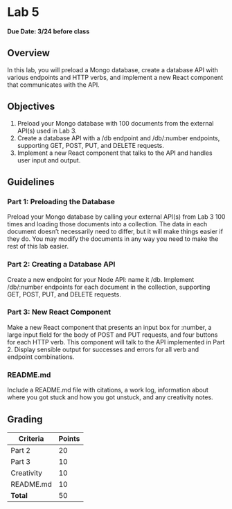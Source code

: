 # Lab 5

**Due Date: 3/24 before class**

## Overview

In this lab, you will preload a Mongo database, create a database API with various endpoints and HTTP verbs, and implement a new React component that communicates with the API.

## Objectives

1. Preload your Mongo database with 100 documents from the external API(s) used in Lab 3.
2. Create a database API with a /db endpoint and /db/:number endpoints, supporting GET, POST, PUT, and DELETE requests.
3. Implement a new React component that talks to the API and handles user input and output.

## Guidelines

### Part 1: Preloading the Database

Preload your Mongo database by calling your external API(s) from Lab 3 100 times and loading those documents into a collection. The data in each document doesn’t necessarily need to differ, but it will make things easier if they do. You may modify the documents in any way you need to make the rest of this lab easier.

### Part 2: Creating a Database API

Create a new endpoint for your Node API: name it /db. Implement /db/:number endpoints for each document in the collection, supporting GET, POST, PUT, and DELETE requests.

### Part 3: New React Component

Make a new React component that presents an input box for :number, a large input field for the body of POST and PUT requests, and four buttons for each HTTP verb. This component will talk to the API implemented in Part 2. Display sensible output for successes and errors for all verb and endpoint combinations.

### README.md

Include a README.md file with citations, a work log, information about where you got stuck and how you got unstuck, and any creativity notes.

## Grading

| Criteria          | Points |
|-------------------|--------|
| Part 2            | 20     |
| Part 3            | 10     |
| Creativity        | 10     |
| README.md         | 10     |
| **Total**         | 50     |

